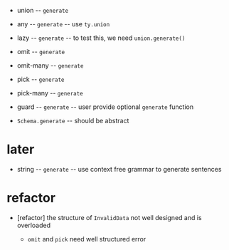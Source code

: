 - union -- `generate`

- any -- `generate` -- use `ty.union`

- lazy -- `generate` -- to test this, we need `union.generate()`

- omit -- `generate`
- omit-many -- `generate`

- pick -- `generate`
- pick-many -- `generate`

- guard -- `generate` -- user provide optional `generate` function

- `Schema.generate` -- should be abstract

# later

- string -- `generate` -- use context free grammar to generate sentences

# refactor

- [refactor] the structure of `InvalidData` not well designed and is overloaded

  - `omit` and `pick` need well structured error

